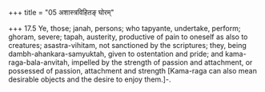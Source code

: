 +++
title = "05 अशास्त्रविहितङ् घोरम्"

+++
17.5 Ye, those; janah, persons; who tapyante, undertake, perform;
ghoram, severe; tapah, austerity, productive of pain to oneself as also
to creatures; asastra-vihitam, not sanctioned by the scriptures; they,
being dambh-ahankara-samyuktah, given to ostentation and pride; and
kama-raga-bala-anvitah, impelled by the strength of passion and
attachment, or possessed of passion, attachment and strength \[Kama-raga
can also mean desirable objects and the desire to enjoy them.\]-.
